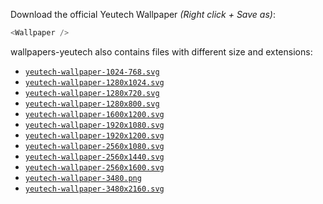 Download the official Yeutech Wallpaper *(Right click + Save as)*:

```js
<Wallpaper />
```

wallpapers-yeutech also contains files with different size and extensions:

- [`yeutech-wallpaper-1024-768.svg`](https://github.com/yeutech-lab/wallpapers-yeutech/blob/master/static/yeutech-wallpaper-1024-768.svg)
- [`yeutech-wallpaper-1280x1024.svg`](https://github.com/yeutech-lab/wallpapers-yeutech/blob/master/static/yeutech-wallpaper-1280x1024.svg)
- [`yeutech-wallpaper-1280x720.svg`](https://github.com/yeutech-lab/wallpapers-yeutech/blob/master/static/yeutech-wallpaper-1280x720.svg)
- [`yeutech-wallpaper-1280x800.svg`](https://github.com/yeutech-lab/wallpapers-yeutech/blob/master/static/yeutech-wallpaper-1280x800.svg)
- [`yeutech-wallpaper-1600x1200.svg`](https://github.com/yeutech-lab/wallpapers-yeutech/blob/master/static/yeutech-wallpaper-1600x1200.svg)
- [`yeutech-wallpaper-1920x1080.svg`](https://github.com/yeutech-lab/wallpapers-yeutech/blob/master/static/yeutech-wallpaper-1920x1080.svg)
- [`yeutech-wallpaper-1920x1200.svg`](https://github.com/yeutech-lab/wallpapers-yeutech/blob/master/static/yeutech-wallpaper-1920x1200.svg)
- [`yeutech-wallpaper-2560x1080.svg`](https://github.com/yeutech-lab/wallpapers-yeutech/blob/master/static/yeutech-wallpaper-2560x1080.svg)
- [`yeutech-wallpaper-2560x1440.svg`](https://github.com/yeutech-lab/wallpapers-yeutech/blob/master/static/yeutech-wallpaper-2560x1440.svg)
- [`yeutech-wallpaper-2560x1600.svg`](https://github.com/yeutech-lab/wallpapers-yeutech/blob/master/static/yeutech-wallpaper-2560x1600.svg)
- [`yeutech-wallpaper-3480.png`](https://github.com/yeutech-lab/wallpapers-yeutech/blob/master/static/yeutech-wallpaper-3480.png)
- [`yeutech-wallpaper-3480x2160.svg`](https://github.com/yeutech-lab/wallpapers-yeutech/blob/master/static/yeutech-wallpaper-3480x2160.svg)

